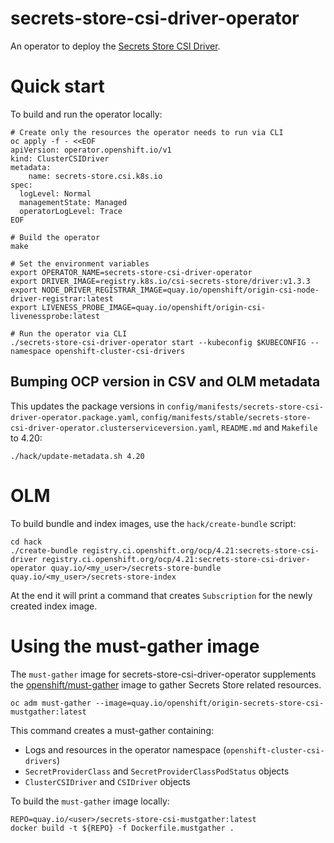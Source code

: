 # secrets-store-csi-driver-operator

An operator to deploy the [Secrets Store CSI Driver](https://github.com/openshift/secrets-store-csi-driver).

# Quick start

To build and run the operator locally:

```shell
# Create only the resources the operator needs to run via CLI
oc apply -f - <<EOF
apiVersion: operator.openshift.io/v1
kind: ClusterCSIDriver
metadata:
    name: secrets-store.csi.k8s.io
spec:
  logLevel: Normal
  managementState: Managed
  operatorLogLevel: Trace
EOF

# Build the operator
make

# Set the environment variables
export OPERATOR_NAME=secrets-store-csi-driver-operator
export DRIVER_IMAGE=registry.k8s.io/csi-secrets-store/driver:v1.3.3
export NODE_DRIVER_REGISTRAR_IMAGE=quay.io/openshift/origin-csi-node-driver-registrar:latest
export LIVENESS_PROBE_IMAGE=quay.io/openshift/origin-csi-livenessprobe:latest

# Run the operator via CLI
./secrets-store-csi-driver-operator start --kubeconfig $KUBECONFIG --namespace openshift-cluster-csi-drivers
```

## Bumping OCP version in CSV and OLM metadata

This updates the package versions in `config/manifests/secrets-store-csi-driver-operator.package.yaml`, `config/manifests/stable/secrets-store-csi-driver-operator.clusterserviceversion.yaml`, `README.md` and `Makefile` to 4.20:
```
./hack/update-metadata.sh 4.20
```

# OLM

To build bundle and index images, use the `hack/create-bundle` script:

```shell
cd hack
./create-bundle registry.ci.openshift.org/ocp/4.21:secrets-store-csi-driver registry.ci.openshift.org/ocp/4.21:secrets-store-csi-driver-operator quay.io/<my_user>/secrets-store-bundle quay.io/<my_user>/secrets-store-index
```

At the end it will print a command that creates `Subscription` for the newly created index image.

# Using the must-gather image

The `must-gather` image for secrets-store-csi-driver-operator supplements the [openshift/must-gather](https://github.com/openshift/must-gather) image to gather Secrets Store related resources.

```shell
oc adm must-gather --image=quay.io/openshift/origin-secrets-store-csi-mustgather:latest
```

This command creates a must-gather containing:
- Logs and resources in the operator namespace (`openshift-cluster-csi-drivers`)
- `SecretProviderClass` and `SecretProviderClassPodStatus` objects
- `ClusterCSIDriver` and `CSIDriver` objects

To build the `must-gather` image locally:

```shell
REPO=quay.io/<user>/secrets-store-csi-mustgather:latest
docker build -t ${REPO} -f Dockerfile.mustgather .
```
